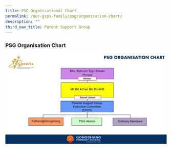 ```yaml
---
title: PSG Organizational Chart
permalink: /our-gsps-family/psg/organisation-chart/
description: ""
third_nav_title: Parent Support Group
---
```

### **PSG Organisation Chart**

![](/images/psg%20org%20chart.JPG)